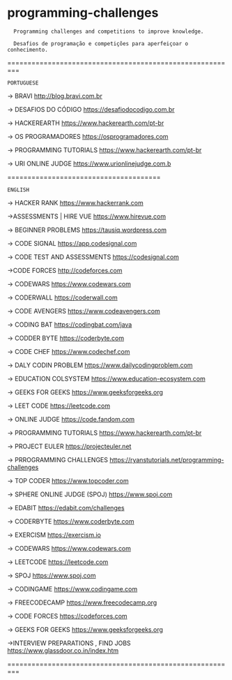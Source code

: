 # programming-challenges

      Programming challenges and competitions to improve knowledge.
      
      Desafios de programação e competições para aperfeiçoar o conhecimento.
      


=========================================================


```
PORTUGUESE
```



-> BRAVI
http://blog.bravi.com.br


-> DESAFIOS DO CÓDIGO 
https://desafiodocodigo.com.br


-> HACKEREARTH
https://www.hackerearth.com/pt-br


-> OS PROGRAMADORES
https://osprogramadores.com


-> PROGRAMMING TUTORIALS 
https://www.hackerearth.com/pt-br


-> URI ONLINE JUDGE
https://www.urionlinejudge.com.b




======================================



```
ENGLISH
```

-> HACKER RANK
https://www.hackerrank.com


->ASSESSMENTS | HIRE VUE
https://www.hirevue.com


-> BEGINNER PROBLEMS
https://tausiq.wordpress.com


-> CODE SIGNAL
https://app.codesignal.com


-> CODE TEST AND ASSESSMENTS
https://codesignal.com


->CODE FORCES
http://codeforces.com


-> CODEWARS 
https://www.codewars.com


-> CODERWALL
https://coderwall.com


-> CODE AVENGERS
https://www.codeavengers.com


-> CODING BAT 
https://codingbat.com/java


-> CODDER BYTE 
https://coderbyte.com


-> CODE CHEF
https://www.codechef.com


-> DALY CODIN PROBLEM 
https://www.dailycodingproblem.com


-> EDUCATION COLSYSTEM
https://www.education-ecosystem.com


-> GEEKS FOR GEEKS
https://www.geeksforgeeks.org


-> LEET CODE
https://leetcode.com


-> ONLINE JUDGE
https://code.fandom.com


-> PROGRAMMING TUTORIALS 
https://www.hackerearth.com/pt-br


-> PROJECT EULER
https://projecteuler.net


-> PRROGRAMMING CHALLENGES
https://ryanstutorials.net/programming-challenges


-> TOP CODER
https://www.topcoder.com


-> SPHERE ONLINE JUDGE (SPOJ)
https://www.spoj.com


-> EDABIT
https://edabit.com/challenges


-> CODERBYTE
https://www.coderbyte.com


-> EXERCISM
https://exercism.io


-> CODEWARS
https://www.codewars.com


-> LEETCODE
https://leetcode.com


-> SPOJ
https://www.spoj.com


-> CODINGAME
https://www.codingame.com


-> FREECODECAMP
https://www.freecodecamp.org


-> CODE FORCES
https://codeforces.com


-> GEEKS FOR GEEKS
https://www.geeksforgeeks.org


->INTERVIEW PREPARATIONS , FIND JOBS 
https://www.glassdoor.co.in/index.htm


=========================================================



